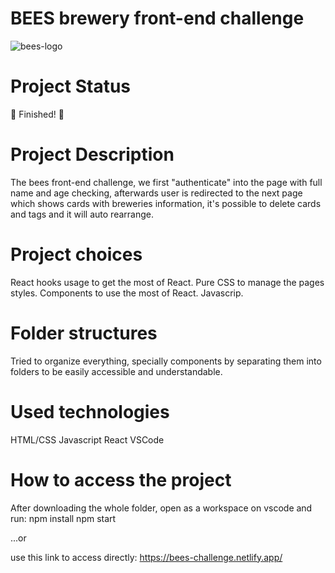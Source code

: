 # BEES brewery front-end challenge

![bees-logo](https://user-images.githubusercontent.com/40004457/198902654-677d9a0e-bef4-4153-9056-9af0a6cc43c7.png)

# Project Status
:rocket: Finished! :rocket:

# Project Description

The bees front-end challenge, we first "authenticate" into the page with full name and age checking, afterwards user is redirected to the next page which shows cards with breweries information, it's possible to delete cards and tags and it will auto rearrange.

# Project choices

React hooks usage to get the most of React.
Pure CSS to manage the pages styles.
Components to use the most of React.
Javascrip.

# Folder structures

Tried to organize everything, specially components by separating them into folders to be easily accessible and understandable.

# Used technologies

HTML/CSS
Javascript
React
VSCode


# How to access the project

After downloading the whole folder, open as a workspace on vscode and run:
npm install
npm start

...or

use this link to access directly: https://bees-challenge.netlify.app/






